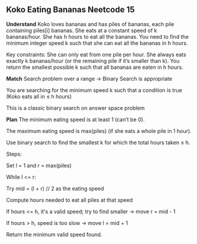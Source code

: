 ## Koko Eating Bananas Neetcode 15
**Understand**
Koko loves bananas and has piles of bananas, each pile containing piles[i] bananas. She eats at a constant speed of k bananas/hour. She has h hours to eat all the bananas.
You need to find the minimum integer speed k such that she can eat all the bananas in h hours.

Key constraints:
She can only eat from one pile per hour.
She always eats exactly k bananas/hour (or the remaining pile if it’s smaller than k).
You return the smallest possible k such that all bananas are eaten in h hours.

**Match**
Search problem over a range -> Binary Search is appropriate

You are searching for the minimum speed k such that a condition is true (Koko eats all in ≤ h hours)

This is a classic binary search on answer space problem


**Plan**
The minimum eating speed is at least 1 (can’t be 0).

The maximum eating speed is max(piles) (if she eats a whole pile in 1 hour).

Use binary search to find the smallest k for which the total hours taken ≤ h.

Steps:

Set l = 1 and r = max(piles)

While l <= r:

Try mid = (l + r) // 2 as the eating speed

Compute hours needed to eat all piles at that speed

If hours <= h, it's a valid speed; try to find smaller → move r = mid - 1

If hours > h, speed is too slow → move l = mid + 1

Return the minimum valid speed found.